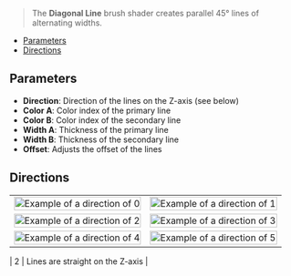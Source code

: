 > The **Diagonal Line** brush shader creates parallel 45° lines of alternating widths.

- [Parameters](#parameters)
- [Directions](#directions)

## Parameters

- **Direction**: Direction of the lines on the Z-axis (see below)
- **Color A**: Color index of the primary line
- **Color B**: Color index of the secondary line
- **Width A**: Thickness of the primary line
- **Width B**: Thickness of the secondary line
- **Offset**: Adjusts the offset of the lines

## Directions

<table>
    <tr>
        <td width="50%"><img width="100%" src="https://s3.amazonaws.com/misc.lachlanmcdonald.com/magicavoxel-shaders/239ce726-a6bd-4d08-b68b-21e125a27337/diag_lines_direction_0.png" alt="Example of a direction of 0"></td>
        <td width="50%"><img width="100%" src="https://s3.amazonaws.com/misc.lachlanmcdonald.com/magicavoxel-shaders/239ce726-a6bd-4d08-b68b-21e125a27337/diag_lines_direction_1.png" alt="Example of a direction of 1"></td>
    </tr>
    <tr>
        <td width="50%"><img width="100%" src="https://s3.amazonaws.com/misc.lachlanmcdonald.com/magicavoxel-shaders/239ce726-a6bd-4d08-b68b-21e125a27337/diag_lines_direction_2.png" alt="Example of a direction of 2"></td>
        <td width="50%"><img width="100%" src="https://s3.amazonaws.com/misc.lachlanmcdonald.com/magicavoxel-shaders/239ce726-a6bd-4d08-b68b-21e125a27337/diag_lines_direction_3.png" alt="Example of a direction of 3"></td>
    </tr>
    <tr>
        <td width="50%"><img width="100%" src="https://s3.amazonaws.com/misc.lachlanmcdonald.com/magicavoxel-shaders/239ce726-a6bd-4d08-b68b-21e125a27337/diag_lines_direction_4.png" alt="Example of a direction of 4"></td>
        <td width="50%"><img width="100%" src="https://s3.amazonaws.com/misc.lachlanmcdonald.com/magicavoxel-shaders/239ce726-a6bd-4d08-b68b-21e125a27337/diag_lines_direction_5.png" alt="Example of a direction of 5"></td>
    </tr>
</table>| 2     | Lines are straight on the Z-axis                                |
